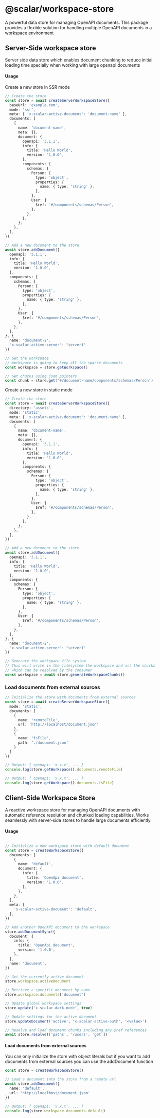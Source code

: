 # @scalar/workspace-store

A powerful data store for managing OpenAPI documents. This package provides a flexible solution for handling multiple OpenAPI documents in a workspace environment

## Server-Side workspace store

Server side data store which enables document chunking to reduce initial loading time specially when working with large openapi documents

#### Usage
Create a new store in SSR mode

```ts
// Create the store
const store = await createServerWorkspaceStore({
  baseUrl: 'example.com',
  mode: 'ssr',
  meta: { 'x-scalar-active-document': 'document-name' },
  documents: [
    {
      name: 'document-name',
      meta: {},
      document: {
        openapi: '3.1.1',
        info: {
          title: 'Hello World',
          version: '1.0.0',
        },
        components: {
          schemas: {
            Person: {
              type: 'object',
              properties: {
                name: { type: 'string' },
              },
            },
            User: {
              $ref: '#/components/schemas/Person',
            },
          },
        },
      },
    },
  ],
})

// Add a new document to the store
await store.addDocument({
  openapi: '3.1.1',
  info: {
    title: 'Hello World',
    version: '1.0.0',
  },
  components: {
    schemas: {
      Person: {
        type: 'object',
        properties: {
          name: { type: 'string' },
        },
      },
      User: {
        $ref: '#/components/schemas/Person',
      },
    },
  },
}, {
  name: 'document-2',
  "x-scalar-active-server": "server1"
})

// Get the workspace
// Workspace is going to keep all the sparse documents
const workspace = store.getWorkspace()

// Get chucks using json pointers
const chunk = store.get('#/document-name/components/schemas/Person')

```


Create a new store in static mode

```ts
// Create the store
const store = await createServerWorkspaceStore({
  directory: 'assets',
  mode: 'static',
  meta: { 'x-scalar-active-document': 'document-name' },
  documents: [
    {
      name: 'document-name',
      meta: {},
      document: {
        openapi: '3.1.1',
        info: {
          title: 'Hello World',
          version: '1.0.0',
        },
        components: {
          schemas: {
            Person: {
              type: 'object',
              properties: {
                name: { type: 'string' },
              },
            },
            User: {
              $ref: '#/components/schemas/Person',
            },
          },
        },
      },
    },
  ],
})

// Add a new document to the store
await store.addDocument({
  openapi: '3.1.1',
  info: {
    title: 'Hello World',
    version: '1.0.0',
  },
  components: {
    schemas: {
      Person: {
        type: 'object',
        properties: {
          name: { type: 'string' },
        },
      },
      User: {
        $ref: '#/components/schemas/Person',
      },
    },
  },
}, {
  name: 'document-2',
  "x-scalar-active-server": "server1"
})

// Generate the workspace file system
// This will write in the filesystem the workspace and all the chucks
// which can be resolved by the consumer
const workspace = await store.generateWorkspaceChunks()
```

### Load documents from external sources
```ts
// Initialize the store with documents from external sources
const store = await createServerWorkspaceStore({
  mode: 'static',
  documents: [
    {
      name: 'remoteFile',
      url: 'http://localhost/document.json'
    },
    {
      name: 'fsFile',
      path: './document.json'
    }
  ]
})

// Output: { openapi: 'x.x.x', ... }
console.log(store.getWorkspace().documents.remoteFile)

// Output: { openapi: 'x.x.x', ... }
console.log(store.getWorkspace().documents.fsFile)
```

## Client-Side Workspace Store

A reactive workspace store for managing OpenAPI documents with automatic reference resolution and chunked loading capabilities. Works seamlessly with server-side stores to handle large documents efficiently.

#### Usage

```ts

// Initialize a new workspace store with default document
const store = createWorkspaceStore({
  documents: [
    {
      name: 'default',
      document: {
        info: {
          title: 'OpenApi document',
          version: '1.0.0',
        },
      },
    },
  ],
  meta: {
    'x-scalar-active-document': 'default',
  },
})

// Add another OpenAPI document to the workspace
store.addDocumentSync({
  document: {
    info: {
      title: 'OpenApi document',
      version: '1.0.0',
    },
  },
  name: 'document',
})

// Get the currently active document
store.workspace.activeDocument

// Retrieve a specific document by name
store.workspace.documents['document']

// Update global workspace settings
store.update('x-scalar-dark-mode', true)

// Update settings for the active document
store.updateDocument('active', "x-scalar-active-auth", '<value>')

// Resolve and load document chunks including any $ref references
await store.resolve(['paths', '/users', 'get'])
```

#### Load documents from external sources

You can only initialize the store with object literals but if you want to add documents from external sources you can use the addDocument function

```ts
const store = createWorkspaceStore()

// Load a document into the store from a remote url
await store.addDocument({
  name: 'default',
  url: 'http://localhost/document.json'
})

// Output: { openapi: 'x.x.x', ... }
console.log(store.workspace.documents.default)
```